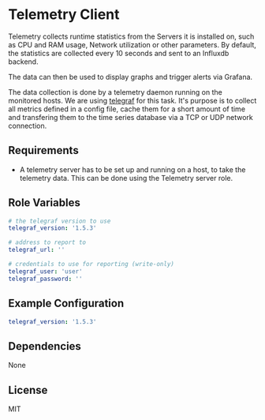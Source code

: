 Telemetry Client
================

Telemetry collects runtime statistics from the Servers it is installed on, such
as CPU and RAM usage, Network utilization or other parameters. By default, the
statistics are collected every 10 seconds and sent to an Influxdb backend.

The data can then be used to display graphs and trigger alerts via Grafana.


The data collection is done by a telemetry daemon running on the monitored
hosts. We are using [telegraf](https://github.com/influxdata/telegraf) for this
task. It's purpose is to collect all metrics defined in a config file, cache
them for a short amount of time and transfering them to the time series database
via a TCP or UDP network connection.

Requirements
------------

* A telemetry server has to be set up and running on a host, to take the
  telemetry data. This can be done using the Telemetry server role.

Role Variables
--------------

```yml
# the telegraf version to use
telegraf_version: '1.5.3'

# address to report to
telegraf_url: ''

# credentials to use for reporting (write-only)
telegraf_user: 'user'
telegraf_password: ''
```

Example Configuration
---------------------

```yml
telegraf_version: '1.5.3'
```

Dependencies
------------

None


License
-------

MIT
